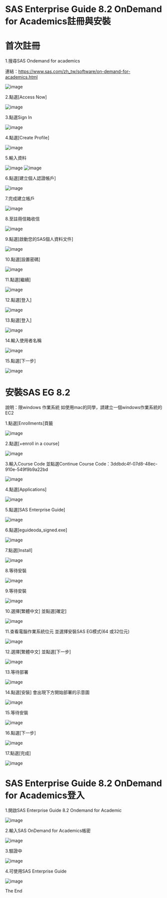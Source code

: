 # SAS Enterprise Guide 8.2 OnDemand for Academics註冊與安裝

# 首次註冊

1.搜尋SAS Ondemand for academics

連結：https://www.sas.com/zh_tw/software/on-demand-for-academics.html

![image](https://user-images.githubusercontent.com/103306835/163938096-8fdface4-3ade-43ee-8f6e-17a24c82a783.png)

2.點選[Access Now]

![image](https://user-images.githubusercontent.com/103306835/163938115-0e51ec7b-2a0f-4684-9677-d23f414c723d.png)

3.點選Sign In

![image](https://user-images.githubusercontent.com/103306835/164383890-12f9c332-f121-4cda-a82a-5c3b146a0467.png)

4.點選[Create Profile]

![image](https://user-images.githubusercontent.com/103306835/164383976-55f4060c-ef08-46d2-88fd-7d714dd1ead3.png)

5.輸入資料

![image](https://user-images.githubusercontent.com/103306835/164384072-f4b433d4-a30d-4be0-887a-8f52c49e6752.png)
![image](https://user-images.githubusercontent.com/103306835/164384120-6c520f5e-f7b5-44b6-be71-d86960e6812e.png)

6.點選[建立個人認證帳戶]

![image](https://user-images.githubusercontent.com/103306835/164384262-832b3e21-3989-438b-9e58-a545a512c90b.png)

7.完成建立帳戶

![image](https://user-images.githubusercontent.com/103306835/164384311-04359ad9-7811-459b-bd2b-73c87caa3e9e.png)

8.至註冊信箱收信

![image](https://user-images.githubusercontent.com/103306835/164384402-f9d44b82-7380-4041-b170-08b1f7742fb8.png)

9.點選[啟動您的SAS個人資料文件]

![image](https://user-images.githubusercontent.com/103306835/164384444-5e7a9580-4d9c-417d-9051-59b75e0ee098.png)

10.點選[設置密碼]

![image](https://user-images.githubusercontent.com/103306835/164384478-ac772822-6220-432d-b4b2-3a79c45b6fb7.png)

11.點選[繼續]

![image](https://user-images.githubusercontent.com/103306835/164384531-194c0f1b-c3d5-485c-a130-7604462a1273.png)

12.點選[登入]

![image](https://user-images.githubusercontent.com/103306835/164384575-403df8f9-aa2b-477a-8600-3467349191cd.png)

13.點選[登入]

![image](https://user-images.githubusercontent.com/103306835/164384608-1140bc9a-6b1f-4015-90bf-c46d8f2d0b6b.png)

14.輸入使用者名稱

![image](https://user-images.githubusercontent.com/103306835/164384718-7e4eff44-1244-43ea-b31d-689a327ab413.png)

15.點選[下一步]

![image](https://user-images.githubusercontent.com/103306835/164384762-1d32d3d1-aeef-4f89-9dbb-b631cfedf5e0.png)


# 安裝SAS EG 8.2

說明：限windows 作業系統
如使用mac的同學，請建立一個windows作業系統的EC2

1.點選[Enrollments]頁籤

![image](https://user-images.githubusercontent.com/103306835/163938573-e8f30584-1f83-45f6-a0e6-f22096404751.png)

2.點選[+enroll in a course]

![image](https://user-images.githubusercontent.com/103306835/163938603-c0c822ef-6034-4e9a-809f-c101f4cf879c.png)

3.輸入Course Code 並點選Continue
Course Code：3ddbdc4f-07d8-48ec-910e-549f9b9a22bd

![image](https://user-images.githubusercontent.com/103306835/163938633-bea06c24-eb84-4698-9e11-f1c7deab67c7.png)

4.點選[Applications]

![image](https://user-images.githubusercontent.com/103306835/163938684-2ea61ceb-c340-4f0a-8435-ad300d27990b.png)

5.點選[SAS Enterprise Guide]

![image](https://user-images.githubusercontent.com/103306835/163939319-546bdbe2-ccd7-4966-bc9c-81c808b958bb.png)

6.點選[eguideoda_signed.exe]

![image](https://user-images.githubusercontent.com/103306835/163939363-de701d94-067c-430d-b912-b1f7e5c98035.png)

7.點選[Install]

![image](https://user-images.githubusercontent.com/103306835/163939513-11ac8ced-d8a8-45d0-a99a-1b4e8c2bfb00.png)

8.等待安裝

![image](https://user-images.githubusercontent.com/103306835/163939548-36b5a4a2-d30f-4835-9bae-16bbf2d8c6b7.png)

9.等待安裝

![image](https://user-images.githubusercontent.com/103306835/163939581-a2a8a5e0-978d-46bf-891b-bb42c2197855.png)

10.選擇[繁體中文] 並點選[確定]

![image](https://user-images.githubusercontent.com/103306835/163939614-18a82635-9add-4d7e-b9de-c5783d65d9a1.png)

11.查看電腦作業系統位元 並選擇安裝SAS EG模式(64 或32位元)

![image](https://user-images.githubusercontent.com/103306835/163939717-383089f1-431b-44d0-8a5d-b45663205916.png)

12.選擇[繁體中文] 並點選[下一步]

![image](https://user-images.githubusercontent.com/103306835/163939760-f321534e-cea2-46fe-8dd6-8cdf08873f9c.png)

13.等待部署

![image](https://user-images.githubusercontent.com/103306835/163939809-054a3ecd-adfd-4841-8031-e1b2b66819b4.png)


14.點選[安裝] 會出現下方開始部署的示意圖

![image](https://user-images.githubusercontent.com/103306835/163939844-de132fff-1f35-4005-8bfb-d5e664a395be.png)

15.等待安裝

![image](https://user-images.githubusercontent.com/103306835/163939878-6e7a7f03-caac-4ddf-ae3c-aa4a4379b216.png)

16.點選[下一步]

![image](https://user-images.githubusercontent.com/103306835/163939906-984fbff2-ef33-4754-bce7-3c6db166edce.png)

17.點選[完成]

![image](https://user-images.githubusercontent.com/103306835/163939958-3313d0f7-bfd6-44be-8434-106d3b24a03e.png)


# SAS Enterprise Guide 8.2 OnDemand for Academics登入

1.開啟SAS Enterprise Guide 8.2 Ondemand for Academic

![image](https://user-images.githubusercontent.com/103306835/163941843-b53a910d-dbdd-481a-b4d9-a63e2f75ed2b.png)

2.輸入SAS OnDemand for Academics帳密

![image](https://user-images.githubusercontent.com/103306835/163941913-51d8af5a-a033-4603-a83f-df7f9bd2bd21.png)

3.驗證中

![image](https://user-images.githubusercontent.com/103306835/163941956-c9e0302e-159f-4b92-9292-3d443c925c22.png)

4.可使用SAS Enterprise Guide

![image](https://user-images.githubusercontent.com/103306835/163942001-33f1c834-5457-4aa5-94d3-68e330745d54.png)

The End

